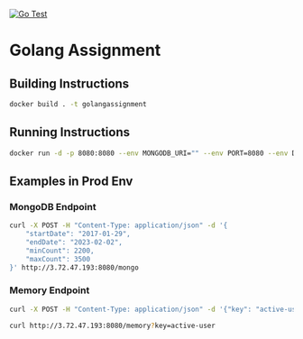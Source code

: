 [![Go Test](https://github.com/BarkinBalci/golangassignment/actions/workflows/test.yml/badge.svg)](https://github.com/BarkinBalci/golangassignment/actions/workflows/test.yml)

# Golang Assignment

## Building Instructions

```bash
docker build . -t golangassignment
```

## Running Instructions

```bash
docker run -d -p 8080:8080 --env MONGODB_URI="" --env PORT=8080 --env DB_NAME="" golangassignment
```

## Examples in Prod Env

### MongoDB Endpoint

```bash
curl -X POST -H "Content-Type: application/json" -d '{
    "startDate": "2017-01-29",
    "endDate": "2023-02-02",
    "minCount": 2200,
    "maxCount": 3500
}' http://3.72.47.193:8080/mongo
```

### Memory Endpoint

```bash
curl -X POST -H "Content-Type: application/json" -d '{"key": "active-user", "value": "john-doe"}' http://3.72.47.193:8080/memory

curl http://3.72.47.193:8080/memory?key=active-user
```